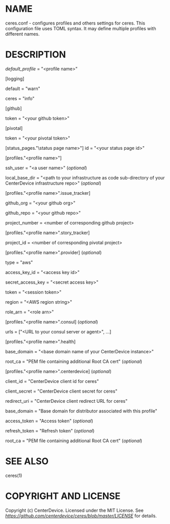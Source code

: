 # NAME

ceres.conf - configures profiles and others settings for ceres. This configuration file uses TOML syntax. It may define multiple profiles with different names.

# DESCRIPTION

*default_profile* = "\<profile name\>"

[logging]

default = "warn"

ceres = "info"

[github]

token = "\<your github token\>"

[pivotal]

token = "\<your pivotal token\>"

[status_pages."\status page name\>"]
id = "\<your status page id\>"

[profiles."\<profile name\>"]

ssh_user = "\<a user name\>" (*optional*)

local_base_dir = "\<path to your infrastructure as code sub-directory of your CenterDevice infrastructure repo\>" (*optional*)

[profiles."\<profile name\>".issue_tracker]

github_org = "\<your github org\>"

github_repo = "\<your github repo\>"

project_number = \<number of corresponding github project\>

[profiles."\<profile name\>".story_tracker]

project_id = \<number of corresponding pivotal project\>

[profiles."\<profile name\>".provider] (*optional*)

type = "aws"

access_key_id = "\<access key id\>"

secret_access_key = "\<secret access key\>"

token = "\<session token\>"

region = "\<AWS region string\>"

role_arn = "\<role arn\>"

[profiles."\<profile name\>".consul] (*optional*)

urls = ["\<URL to your consul server or agent\>", ...]

[profiles."\<profile name\>".health]

base_domain = "\<base domain name of your CenterDevice instance\>"

root_ca = \"PEM file containing additional Root CA cert\" (*optional*)

[profiles."\<profile name\>".centerdevice] (*optional*)

client_id = \"CenterDevice client id for ceres\"

client_secret = \"CenterDevice client secret for ceres\"

redirect_uri = \"CenterDevice client redirect URL for ceres\"

base_domain = \"Base domain for distributor associated with this profile\"

access_token = \"Access token\" (*optional*)

refresh_token = \"Refresh token\" (*optional*)

root_ca = \"PEM file containing additional Root CA cert\" (*optional*)

# SEE ALSO
  ceres(1)

# COPYRIGHT AND LICENSE

Copyright (c) CenterDevice. Licensed under the MIT License. See *https://github.com/centerdevice/ceres/blob/master/LICENSE* for details.

